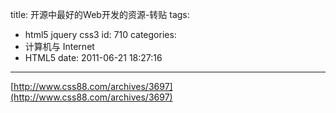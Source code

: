 title: 开源中最好的Web开发的资源-转贴
tags:
  - html5 jquery css3
id: 710
categories:
  - 计算机与 Internet
  - HTML5
date: 2011-06-21 18:27:16
---

[http://www.css88.com/archives/3697](http://www.css88.com/archives/3697)